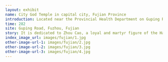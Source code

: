 ```yaml
---
layout: exhibit
name: City God Temple in capital city, Fujian Province
introduction: Located near the Provincial Health Department on Guping Road in Fuzhou City, Fujian Province. The 'City God Temple official land monument' at the entrance of the lane is particularly eye-catching, and can be found by following the lane and entering. City God Temple is not large, surrounded by residential areas. The front hall is dedicated to City God and other gods. The back hall is dedicated to Sanqing Daozu, Wenchang Dijun, Lady Linshui.
time: 282
site: Guping Road, Fuzhou, Fujian
story: It is dedicated to Zhou Cao, a loyal and martyr figure of the Han Dynasty. Zhou Cao was the royal official who defended the city of Xingyang. When enemy captured the city, Zhou Cao was captured. In addition, the Fujian City God Temple is also attached to many famous officials and sages. Such as Dong Yuan Bing, the lieutenant of the Yuan Dynasty, and Tang He, who led the army into Fuzhou in the Ming Dynasty and defeated the Yuan army and survived the city. This shows that it is very relevant for the people of Fuzhou to erect a plaque in the City God Temple for those officials who have outstanding achievements in guarding Fuzhou City and building Fuzhou City over the generations to show that they will always be remembered.
index_image_url: images/fujian/1.jpg
other-image-url-1: images/fujian/2.jpg
other-image-url-2: images/fujian/3.jpg
other-image-url-3: images/fujian/4.jpg
---
```

